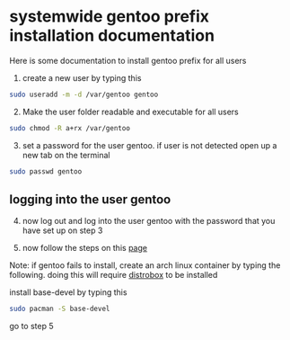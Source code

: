 # systemwide gentoo prefix installation documentation

Here is some documentation to install gentoo prefix for all users

1. create a new user by typing this 

```bash
sudo useradd -m -d /var/gentoo gentoo
```

2. Make the user folder readable and executable for all users

```bash
sudo chmod -R a+rx /var/gentoo
```

3. set a password for the user gentoo. if user is not detected open up a new tab on the terminal

```bash
sudo passwd gentoo
```
## logging into the user gentoo

4. now log out and log into the user gentoo with the password that you have set up on step 3

5. now follow the steps on this [page](https://wiki.gentoo.org/wiki/Project:Prefix/Bootstrap)

Note: if gentoo fails to install, create an arch linux container by typing the following. doing this will require [distrobox](https://github.com/89luca89/distrobox) to be installed

 install base-devel by typing this
 
 ```bash
 sudo pacman -S base-devel
 ```
 go to step 5
